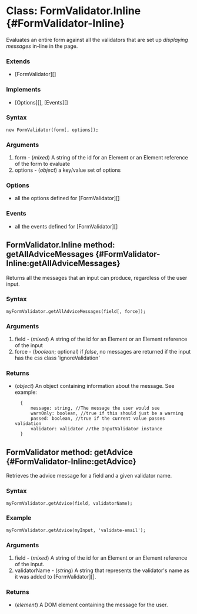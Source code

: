 Class: FormValidator.Inline {#FormValidator-Inline}
====================================

Evaluates an entire form against all the validators that are set up *displaying messages* in-line in the page.

### Extends

* [FormValidator][]

### Implements

* [Options][], [Events][]

### Syntax

	new FormValidator(form[, options]);

### Arguments

1. form - (*mixed*) A string of the id for an Element or an Element reference of the form to evaluate
2. options - (*object*) a key/value set of options

### Options

* all the options defined for [FormValidator][]

### Events

* all the events defined for [FormValidator][]


FormValidator.Inline method: getAllAdviceMessages {#FormValidator-Inline:getAllAdviceMessages}
----------------------------------------------------------------------

Returns all the messages that an input can produce, regardless of the user input.

### Syntax

	myFormValidator.getAllAdviceMessages(field[, force]);

### Arguments

1. field - (*mixed*) A string of the id for an Element or an Element reference of the input
2. force - (*boolean*; optional) if *false*, no messages are returned if the input has the css class 'ignoreValidation'

### Returns

* (*object*) An object containing information about the message. See example:

		{
			message: string, //The message the user would see
			warnOnly: boolean, //true if this should just be a warning
			passed: boolean, //true if the current value passes validation
			validator: validator //the InputValidator instance
		}

FormValidator method: getAdvice {#FormValidator-Inline:getAdvice}
----------------------------------------------------------------------

Retrieves the advice message for a field and a given validator name.

### Syntax

	myFormValidator.getAdvice(field, validatorName);

### Example

	myFormValidator.getAdvice(myInput, 'validate-email');

### Arguments

1. field - (*mixed*) A string of the id for an Element or an Element reference of the input.
2. validatorName - (*string*) A string that represents the validator's name as it was added to [FormValidator][].

### Returns

* (*element*) A DOM element containing the message for the user.